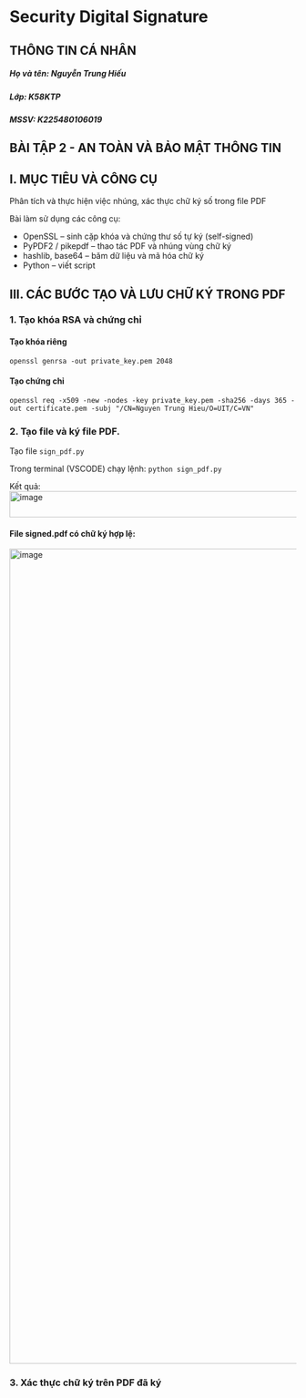 # Security Digital Signature
## THÔNG TIN CÁ NHÂN
##### Họ và tên: Nguyễn Trung Hiếu
##### Lớp: K58KTP
##### MSSV: K225480106019
## BÀI TẬP 2 - AN TOÀN VÀ BẢO MẬT THÔNG TIN
## I. MỤC TIÊU VÀ CÔNG CỤ
Phân tích và thực hiện việc nhúng, xác thực chữ ký số trong file PDF

Bài làm sử dụng các công cụ:
- OpenSSL – sinh cặp khóa và chứng thư số tự ký (self-signed)
- PyPDF2 / pikepdf – thao tác PDF và nhúng vùng chữ ký
- hashlib, base64 – băm dữ liệu và mã hóa chữ ký
- Python – viết script
## III. CÁC BƯỚC TẠO VÀ LƯU CHỮ KÝ TRONG PDF
### 1. Tạo khóa RSA và chứng chỉ
#### Tạo khóa riêng
```openssl genrsa -out private_key.pem 2048```
#### Tạo chứng chỉ
```openssl req -x509 -new -nodes -key private_key.pem -sha256 -days 365 -out certificate.pem -subj "/CN=Nguyen Trung Hieu/O=UIT/C=VN"```
### 2. Tạo file và ký file PDF.
Tạo file `sign_pdf.py`

Trong terminal (VSCODE) chạy lệnh:
```python sign_pdf.py```

Kết quả:
<img width="2588" height="46" alt="image" src="https://github.com/user-attachments/assets/108150b5-e091-48e7-8942-1fd20bab56cb" />

#### File signed.pdf có chữ ký hợp lệ:
<img width="3071" height="1431" alt="image" src="https://github.com/user-attachments/assets/47bf969a-1047-46e7-a3cc-053f5d42df31" />

### 3. Xác thực chữ ký trên PDF đã ký
